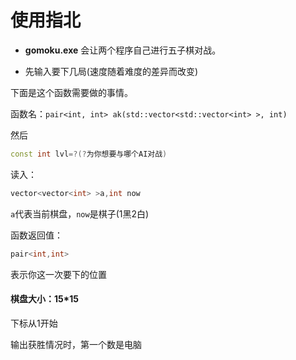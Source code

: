 # 使用指北

* **gomoku.exe** 会让两个程序自己进行五子棋对战。

* 先输入要下几局(速度随着难度的差异而改变)


下面是这个函数需要做的事情。

函数名：`pair<int, int> ak(std::vector<std::vector<int> >, int)`

然后
```cpp
const int lvl=?(?为你想要与哪个AI对战)
```

读入：
```cpp
vector<vector<int> >a,int now
```

`a`代表当前棋盘，`now`是棋子(1黑2白)

函数返回值：
```cpp
pair<int,int>
```
表示你这一次要下的位置

#### 棋盘大小：15\*15

下标从1开始

输出获胜情况时，第一个数是电脑